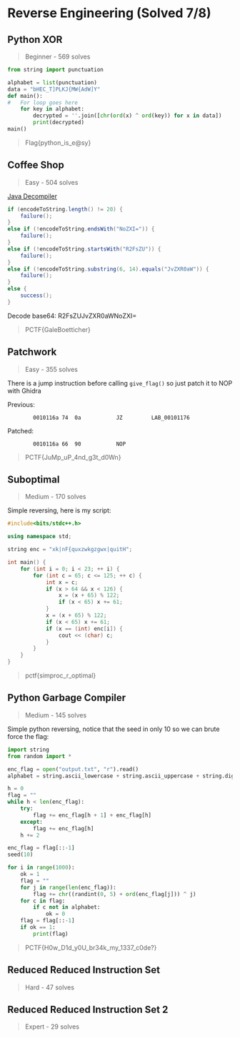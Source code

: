 # Reverse Engineering (Solved 7/8)

## Python XOR 

> Beginner - 569 solves

```python
from string import punctuation

alphabet = list(punctuation)
data = "bHEC_T]PLKJ{MW{AdW]Y"
def main():
#   For loop goes here
    for key in alphabet:
        decrypted = ''.join([chr(ord(x) ^ ord(key)) for x in data])
        print(decrypted)
main()

```

> Flag{python_is_e@sy}

## Coffee Shop

> Easy - 504 solves

[Java Decompiler](http://www.javadecompilers.com)

```java
if (encodeToString.length() != 20) {
    failure();
}
else if (!encodeToString.endsWith("NoZXI=")) {
    failure();
}
else if (!encodeToString.startsWith("R2FsZU")) {
    failure();
}
else if (!encodeToString.substring(6, 14).equals("JvZXR0aW")) {
    failure();
}
else {
    success();
}
```

Decode base64: R2FsZUJvZXR0aWNoZXI=

> PCTF{GaleBoetticher}

## Patchwork

> Easy - 355 solves

There is a jump instruction before calling `give_flag()` so just patch it to NOP with Ghidra

Previous:

`        0010116a 74  0a           JZ         LAB_00101176`

Patched:

`        0010116a 66  90           NOP`

> PCTF{JuMp_uP_4nd_g3t_d0Wn}

## Suboptimal

> Medium - 170 solves

Simple reversing, here is my script:

```c++
#include<bits/stdc++.h>

using namespace std;

string enc = "xk|nF{quxzwkgzgwx|quitH";

int main() {
	for (int i = 0; i < 23; ++ i) {
		for (int c = 65; c <= 125; ++ c) {
			int x = c;
			if (x > 64 && x < 126) {
				x = (x + 65) % 122;
				if (x < 65) x += 61;
			}
			x = (x + 65) % 122;
			if (x < 65) x += 61;
			if (x == (int) enc[i]) {
				cout << (char) c;
			}
		}
	}
}
```

> pctf{simproc_r_optimal}

## Python Garbage Compiler

> Medium - 145 solves

Simple python reversing, notice that the seed in only 10 so we can brute force the flag:

```python
import string
from random import *

enc_flag = open("output.txt", "r").read()
alphabet = string.ascii_lowercase + string.ascii_uppercase + string.digits + "}_{?"

h = 0
flag = ""
while h < len(enc_flag):
    try:
        flag += enc_flag[h + 1] + enc_flag[h] 
    except:
        flag += enc_flag[h]
    h += 2

enc_flag = flag[::-1]
seed(10)

for i in range(1000):
    ok = 1
    flag = ""
    for j in range(len(enc_flag)):
        flag += chr((randint(0, 5) + ord(enc_flag[j])) ^ j)
    for c in flag:
        if c not in alphabet:
            ok = 0
    flag = flag[::-1]
    if ok == 1:
        print(flag)
```

> PCTF{H0w_D1d_y0U_br34k_my_1337_c0de?}

## Reduced Reduced Instruction Set

> Hard - 47 solves



## Reduced Reduced Instruction Set 2

> Expert - 29 solves